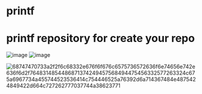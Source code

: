 # printf
# printf repository for create your repo

![image](https://user-images.githubusercontent.com/99494058/163788549-9632a649-aa37-4a12-baed-c99a1e54ee57.png)
![image](https://user-images.githubusercontent.com/99494058/163788643-5275226b-c1e7-4326-b96e-12092bb09f54.png)

![68747470733a2f2f6c68332e676f6f676c6575736572636f6e74656e742e636f6d2f7648314854486871374249457568494475456332577263324c675a6967734a455744523536414c754446525a76392d6a714367484e4875424849422d664c727262777037744a38623771](https://user-images.githubusercontent.com/99353329/163789475-45528aff-2bd4-43ee-80f5-78d191096eaf.png)
